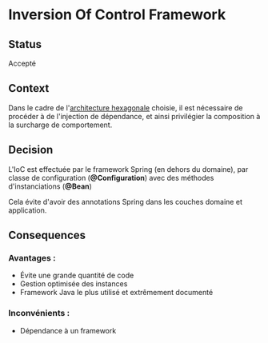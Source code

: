 # Inversion Of Control Framework

## Status

Accepté

## Context

Dans le cadre de l'[architecture hexagonale](hexagonal_architecture.md) choisie, 
il est nécessaire de procéder à de l'injection de dépendance, et ainsi privilégier 
la composition à la surcharge de comportement.

## Decision

L'IoC est effectuée par le framework Spring (en dehors du domaine), 
par classe de configuration (**@Configuration**) avec des méthodes d'instanciations (**@Bean**)

Cela évite d'avoir des annotations Spring dans les couches domaine et application.

## Consequences

### Avantages :
- Évite une grande quantité de code
- Gestion optimisée des instances
- Framework Java le plus utilisé et extrêmement documenté

### Inconvénients :
- Dépendance à un framework
